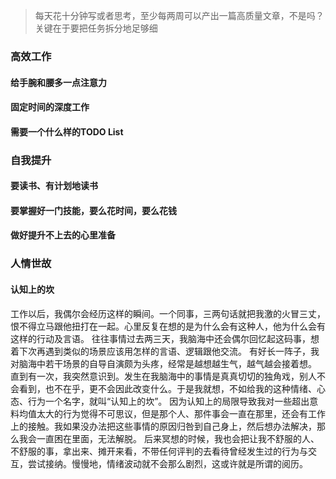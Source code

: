 > 每天花十分钟写或者思考，至少每两周可以产出一篇高质量文章，不是吗？
> 关键在于要把任务拆分地足够细

### 高效工作
#### 给手腕和腰多一点注意力

#### 固定时间的深度工作

#### 需要一个什么样的TODO List


### 自我提升
#### 要读书、有计划地读书

#### 要掌握好一门技能，要么花时间，要么花钱

#### 做好提升不上去的心里准备

### 人情世故
#### 认知上的坎
工作以后，我偶尔会经历这样的瞬间。一个同事，三两句话就把我激的火冒三丈，恨不得立马跟他扭打在一起。心里反复在想的是为什么会有这种人，他为什么会有这样的行动及言语。
往往事情过去两三天，我脑海中还会偶尔回忆起这码事，想着下次再遇到类似的场景应该用怎样的言语、逻辑跟他交流。
有好长一阵子，我对脑海中若干场景的自导自演颇为头疼，经常是越想越生气，越气越会接着想。
直到有一次，我突然意识到。发生在我脑海中的事情是真真切切的独角戏，别人不会看到，也不在乎，更不会因此改变什么。于是我就想，不如给我的这种情绪、心态、行为一个名字，就叫“认知上的坎”。
因为认知上的局限导致我对一些超出意料均值太大的行为觉得不可思议，但是那个人、那件事会一直在那里，还会有工作上的接触。我如果没办法把这些事情的原因归咎到自己身上，然后想办法解决，那么我会一直困在里面，无法解脱。
后来冥想的时候，我也会把让我不舒服的人、不舒服的事，拿出来、摊开来看，不带任何评判的去看待曾经发生过的行为与交互，尝试接纳。慢慢地，情绪波动就不会那么剧烈，这或许就是所谓的阅历。
